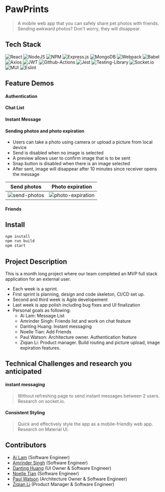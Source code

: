 # PawPrints

> A mobile web app that you can safely share pet photos with friends. Sending awkward photos? Don't worry, they will disappear.

## Tech Stack

![React](https://img.shields.io/badge/react-%2320232a.svg?style=for-the-badge&logo=react&logoColor=%2361DAFB)
![NodeJS](https://img.shields.io/badge/node.js-6DA55F?style=for-the-badge&logo=node.js&logoColor=white)
![NPM](https://img.shields.io/badge/NPM-%23000000.svg?style=for-the-badge&logo=npm&logoColor=white)
![Express.js](https://img.shields.io/badge/express.js-%23404d59.svg?style=for-the-badge&logo=express&logoColor=%2361DAFB)
![MongoDB](https://img.shields.io/badge/MongoDB-%234ea94b.svg?style=for-the-badge&logo=mongodb&logoColor=white)
![Webpack](https://img.shields.io/badge/webpack-%238DD6F9.svg?style=for-the-badge&logo=webpack&logoColor=black)
![Babel](https://img.shields.io/badge/Babel-F9DC3e?style=for-the-badge&logo=babel&logoColor=black)
![Axios](https://img.shields.io/badge/Axios-5A29E4?style=for-the-badge&logo=axios&logoColor=white)
![JWT](https://img.shields.io/badge/JSON%20Web%20Tokens-000000?style=for-the-badge&logo=JSON-Web-Tokens&logoColor=white)
![Github-Actions](https://img.shields.io/badge/Github%20Actions-2088FF?style=for-the-badge&logo=Github-Actions&logoColor=white)
![Jest](https://img.shields.io/badge/-jest-%23C21325?style=for-the-badge&logo=jest&logoColor=white)
![Testing-Library](https://img.shields.io/badge/-Testing%20Library-%23E33332?style=for-the-badge&logo=testing-library&logoColor=white)
![Socket.io](https://img.shields.io/badge/Socket.io-fff.svg?style=for-the-badge&logo=Socket.io&logoColor=black)
![MUI](https://img.shields.io/badge/MUI-007FFF.svg?style=for-the-badge&logo=MUI&logoColor=white)
![Eslint](https://img.shields.io/badge/Eslint-E6E6FA?style=for-the-badge&logo=eslint&logoColor=4B32C3)

## Feature Demos

#### Authentication

#### Chat List

#### Instant Message

#### Sending photos and photo expiration

- Users can take a photo using camera or upload a picture from local device
- Send is disabled when no image is selected
- A preview allows user to confirm image that is to be sent
- Snap button is disabled when there is an image selected
- After sent, image will disappear after 10 minutes since receiver opens the message

Send photos | Photo expiration
--- | ---
![send-photos](https://media.giphy.com/media/ovnEGJHbQ9qR56Y3cy/giphy.gif "Send photos") | ![photo-expiration](https://media.giphy.com/media/CTXZt7JE8CoPpvRT4c/giphy.gif "Photo expiration")

#### Friends

## Install

```sh
npm install
npm run build
npm start
```

## Project Description

This is a month long project where our team completed an MVP full stack application for an external user.

- Each week is a sprint.
- First sprint is planning, design and code skeleton, CI/CD set up.
- Second and third week is Agile developement
- Last week is app polish including bug fixes and UI finalization
- Personal goals as following:
  - Ai Lam: Message List
  - Amrinder Singh: Friends list and work on chat feature
  - Danting Huang: Instant messaging
  - Noelle Tian: Add Friends
  - Paul Watson: Architecture owner. Authentication feature
  - Ziqian Li: Product manager. Build routing and picture upload, image expiration features.

## Technical Challenges and research you anticipated

#### instant messaging

> Without refreshing page to send instant messages between 2 users. Research on socket.io.

#### Consistent Styling

> Quick and effectively style the app as a mobile-friendly web app. Research on Material UI.

## Contributors

- [Ai Lam](https://github.com/ai-lam) (Software Engineer)
- [Amrinder Singh](https://github.com/amrinder1650) (Software Engineer)
- [Danting Huang](https://github.com/sdhlyhb) (UI Owner & Software Engineer)
- [Noelle Tian](https://github.com/nuot) (Software Engineer)
- [Paul Watson](https://github.com/pewiii) (Architecture Owner & Software Engineer)
- [Ziqian Li](https://github.com/zxl3269117) (Product Manager & Software Engineer)
